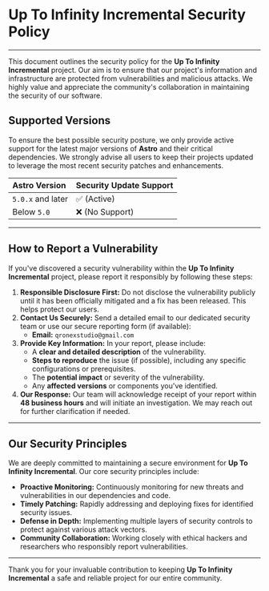 # Up To Infinity Incremental Security Policy

---

This document outlines the security policy for the **Up To Infinity Incremental** project. Our aim is to ensure that our project's information and infrastructure are protected from vulnerabilities and malicious attacks. We highly value and appreciate the community's collaboration in maintaining the security of our software.

## Supported Versions

To ensure the best possible security posture, we only provide active support for the latest major versions of **Astro** and their critical dependencies. We strongly advise all users to keep their projects updated to leverage the most recent security patches and enhancements.

| Astro Version     | Security Update Support    |
| :---------------- | :------------------------- |
| `5.0.x` and later | :white_check_mark: (Active) |
| Below `5.0`       | :x: (No Support)           |

---

## How to Report a Vulnerability

If you've discovered a security vulnerability within the **Up To Infinity Incremental** project, please report it responsibly by following these steps:

1.  **Responsible Disclosure First:** Do not disclose the vulnerability publicly until it has been officially mitigated and a fix has been released. This helps protect our users.
2.  **Contact Us Securely:** Send a detailed email to our dedicated security team or use our secure reporting form (if available):
    * **Email:** `qronexstudio@gmail.com`
3.  **Provide Key Information:** In your report, please include:
    * A **clear and detailed description** of the vulnerability.
    * **Steps to reproduce** the issue (if possible), including any specific configurations or prerequisites.
    * The **potential impact** or severity of the vulnerability.
    * Any **affected versions** or components you've identified.
4.  **Our Response:** Our team will acknowledge receipt of your report within **48 business hours** and will initiate an investigation. We may reach out for further clarification if needed.

---

## Our Security Principles

We are deeply committed to maintaining a secure environment for **Up To Infinity Incremental**. Our core security principles include:

* **Proactive Monitoring:** Continuously monitoring for new threats and vulnerabilities in our dependencies and code.
* **Timely Patching:** Rapidly addressing and deploying fixes for identified security issues.
* **Defense in Depth:** Implementing multiple layers of security controls to protect against various attack vectors.
* **Community Collaboration:** Working closely with ethical hackers and researchers who responsibly report vulnerabilities.

---

Thank you for your invaluable contribution to keeping **Up To Infinity Incremental** a safe and reliable project for our entire community.